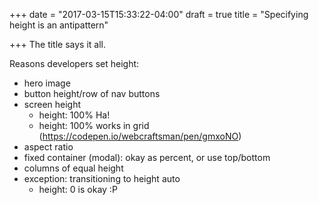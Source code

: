 +++
date = "2017-03-15T15:33:22-04:00"
draft = true
title = "Specifying height is an antipattern"

+++
The title says it all.

Reasons developers set height:

* hero image
* button height/row of nav buttons
* screen height
  * height: 100% Ha!
  * height: 100% works in grid (https://codepen.io/webcraftsman/pen/gmxoNO)
* aspect ratio
* fixed container (modal): okay as percent, or use top/bottom
* columns of equal height
* exception: transitioning to height auto
  * height: 0 is okay  :P
